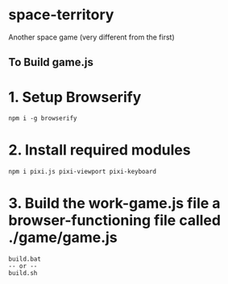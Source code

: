 # space-territory
Another space game (very different from the first)

## To Build game.js

# 1. Setup Browserify
```
npm i -g browserify
```

# 2. Install required modules
```
npm i pixi.js pixi-viewport pixi-keyboard
```

# 3. Build the work-game.js file a browser-functioning file called ./game/game.js
```
build.bat
-- or --
build.sh
```

